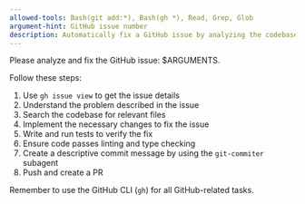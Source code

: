 ```yaml
---
allowed-tools: Bash(git add:*), Bash(gh *), Read, Grep, Glob
argument-hint: GitHub issue number
description: Automatically fix a GitHub issue by analyzing the codebase and implementing changes.
---
```


Please analyze and fix the GitHub issue: $ARGUMENTS.

Follow these steps:

1. Use `gh issue view` to get the issue details
2. Understand the problem described in the issue
3. Search the codebase for relevant files
4. Implement the necessary changes to fix the issue
5. Write and run tests to verify the fix
6. Ensure code passes linting and type checking
7. Create a descriptive commit message by using the `git-commiter` subagent
8. Push and create a PR

Remember to use the GitHub CLI (`gh`) for all GitHub-related tasks.
